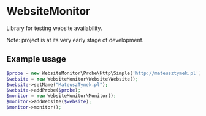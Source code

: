 WebsiteMonitor
==============

Library for testing website availability.

Note: project is at its very early stage of development.

Example usage
-------------

```php
$probe = new WebsiteMonitor\Probe\Http\Simple('http://mateusztymek.pl');
$website = new WebsiteMonitor\Website\Website();
$website->setName("MateuszTymek.pl");
$website->addProbe($probe);
$monitor = new WebsiteMonitor\Monitor();
$monitor->addWebsite($website);
$monitor->monitor();
```